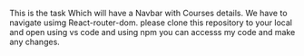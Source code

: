 This is the task Which will have a Navbar with Courses details. We have to navigate usimg React-router-dom.
please clone this repository to your local and open using vs code and using npm you can accesss my code and make any changes.
